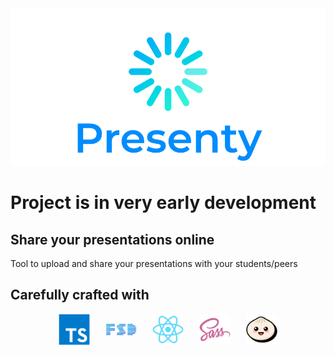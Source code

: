 <img src="./.readme/images/Logo.png"/>

# Project is in very early development

## Share your presentations online
Tool to upload and share your presentations with your students/peers

## Carefully crafted with
<div style="display:flex; justify-content: center; align-items:center; gap: 25px">
<a href="https://www.typescriptlang.org/"><img src="./.readme/images/TypeScript.png" width="50"/></a>
<a href="https://feature-sliced.design/"><img src="./.readme/images/FSD.png" width="50"/></a>
<a href="https://react.dev/"><img src="./.readme/images/React.png" width="50"/></a>
<a href="https://sass-lang.com/"><img src="./.readme/images/Sass.png" width="50"/></a>
<a href="https://bun.sh/"><img src="./.readme/images/Bun.png" width="50"/></a>
</div>
